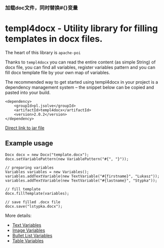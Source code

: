 ### 加载doc文件，同时替换#{}变量
# templ4docx - Utility library for filling templates in docx files. 
The heart of this library is `apache-poi`

Thanks to `templ4docx` you can read the entire content (as simple String) of docx file, you can find all variables, register variables pattern and you can fill docx template file by your own map of variables.

The recommended way to get started using templ4docx in your project is a dependency management system – the snippet below can be copied and pasted into your build.
```
<dependency>
	<groupId>pl.jsolve</groupId>
	<artifactId>templ4docx</artifactId>
	<version>2.0.2</version>
</dependency>
```

[Direct link to jar file ](https://oss.sonatype.org/content/groups/public/pl/jsolve/templ4docx/2.0.0/templ4docx-2.0.0.jar)


## Example usage

```
Docx docx = new Docx("template.docx");
docx.setVariablePattern(new VariablePattern("#{", "}"));
    
// preparing variables
Variables variables = new Variables();
variables.addTextVariable(new TextVariable("#{firstname}", "Lukasz"));
variables.addTextVariable(new TextVariable("#{lastname}", "Stypka"));
        
// fill template
docx.fillTemplate(variables);
        
// save filled .docx file
docx.save("lstypka.docx");
```

More details:

* [Text Variables](http://jsolve.github.io/java/templ4docx-2-0-0-text-variables/) <br />
* [Image Variables](http://jsolve.github.io/java/templ4docx-2-0-0-text-variables/) <br />
* [Bullet List Variables](http://jsolve.github.io/java/templ4docx-2-0-0-text-variables/) <br />
* [Table Variables](http://jsolve.github.io/java/templ4docx-2-0-0-text-variables/) <br />

